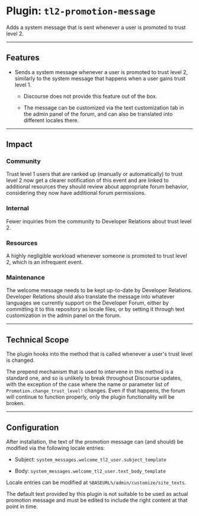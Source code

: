 # Plugin: `tl2-promotion-message`

Adds a system message that is sent whenever a user is promoted to trust level 2.

---

## Features

- Sends a system message whenever a user is promoted to trust level 2, similarly to the system message that happens when a user gains trust level 1.

  - Discourse does not provide this feature out of the box.

  - The message can be customized via the text customization tab in the admin panel of the forum, and can also be translated into different locales there.

---

## Impact

### Community

Trust level 1 users that are ranked up (manually or automatically) to trust level 2 now get a clearer notification of this event and are linked to additional resources they should review about appropriate forum behavior, considering they now have additional forum permissions.

### Internal

Fewer inquiries from the community to Developer Relations about trust level 2.

### Resources

A highly negligible workload whenever someone is promoted to trust level 2, which is an infrequent event.

### Maintenance

The welcome message needs to be kept up-to-date by Developer Relations. Developer Relations should also translate the message into whatever languages we currently support on the Developer Forum, either by committing it to this repository as locale files, or by setting it through text customization in the admin panel on the forum.

---

## Technical Scope

The plugin hooks into the method that is called whenever a user's trust level is changed.

The prepend mechanism that is used to intervene in this method is a standard one, and so is unlikely to break throughout Discourse updates, with the exception of the case where the name or parameter list of `Promotion.change_trust_level!` changes. Even if that happens, the forum will continue to function properly, only the plugin functionality will be broken.

<!---
TODO: uncomment this when plugin adjusted

The plugin uses the integrated `DiscourseEvent.on(:user_added_to_group)` to find out whenever a user is added to the trust_level_2 group, which means they have just become trust level 2 users.

Since DiscourseEvent provides a highly explicit contract about the event, it is unlikely for the plugin functionality to break throughout Discourse updates. The event would have to be deprecated and no longer triggered in Discourse source for the plugin to stop working. In the unlikely case that happens, nothing apart from the plugin itself should break at that point, the forum will continue to function.
-->

---

## Configuration

After installation, the text of the promotion message can (and should) be modified via the following locale entries:

- Subject: `system_messages.welcome_tl2_user.subject_template`

- Body: `system_messages.welcome_tl2_user.text_body_template`

Locale entries can be modified at `%BASEURL%/admin/customize/site_texts`.

The default text provided by this plugin is not suitable to be used as actual promotion message and must be edited to include the right content at that point in time.

